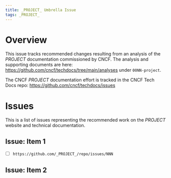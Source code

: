```yaml
---
title: _PROJECT_ Umbrella Issue
tags: _PROJECT_
---
```


# Overview

<!-- Provide an outline or high-level description of the recommended changes. Note any general patterns that occur throughout the documentation, such as a lack of step-by-step procedures. -->

<!-- Items might be disjoint and unrelated; that's OK. If there are high-level items that must be broken down into smaller issues, use the high-level items to organize the issues in this plan. Otherwise, list issues in order from the analysis document. This is an improvement plan, not a legal brief. -->

<!-- The following is boilerplate language to include in the umbrella issue in the repo: -->

This issue tracks recommended changes resulting from an analysis of the
_PROJECT_ documentation commissioned by CNCF. The analysis and supporting
documents are here: <https://github.com/cncf/techdocs/tree/main/analyses> under
`00NN-project`.

The CNCF _PROJECT_ documentation effort is tracked in the CNCF Tech Docs repo:
<https://github.com/cncf/techdocs/issues>

# Issues

This is a list of issues representing the recommended work on the _PROJECT_
website and technical documentation.

## Issue: Item 1

<!-- Summarize the documentation changes prescribed by this issue. Use enough detail to estimate the scope of the issue. Fine-grained detail can go in the issue itself. In the GitHub umbrella issue, link to the sub-issue using a Markdown checkbox as shown below. -->

- [ ] `https://github.com/_PROJECT_/repo/issues/NNN`

## Issue: Item 2

<!-- ... and so on. -->
